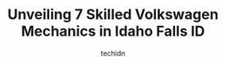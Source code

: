 ---
layout: ampstory
image: https://images.unsplash.com/photo-1579124687068-35cd8a9eeba9?ixlib=rb-4.0.3&ixid=MnwxMjA3fDB8MHxwaG90by1wYWdlfHx8fGVufDB8fHx8&auto=format&fit=crop&w=640&h=853&q=80
author: techidn
featured: false
description: Entrust your vehicle to the 7 best Volkswagen Mechanic in Idaho Falls ID, USA and experience the difference they can make. With their extensive knowledge, state-of-the-art facilities, and co
title: Unveiling 7 Skilled Volkswagen Mechanics in Idaho Falls ID
cover:
   title: Unveiling 7 Skilled Volkswagen Mechanics in Idaho Falls ID
   subtitle: Rickpate
   background: https://images.unsplash.com/photo-1579124687068-35cd8a9eeba9?ixlib=rb-4.0.3&ixid=MnwxMjA3fDB8MHxwaG90by1wYWdlfHx8fGVufDB8fHx8&auto=format&fit=crop&w=640&h=853&q=80

pages: 
 - layout: thirds
   top: <h1>#1 Teton Volkswagen</h1>
   bottom: "<p>Buying a car is way to easy! It was a Super fast process! Everyone was organized and prepared. Our sales guy Julio was super knowledgeable and always quick to answer all </p>"
   background: https://www.knot35.com/toplist/wp-content/uploads/2023/06/best-volkswagen-mechanic-1-in-idaho-falls-id-1685838503.jpeg
   backgroundblur: true
 - layout: thirds
   top: <h1>#2 Sage Creek Repair</h1>
   bottom: "<p>1870 S Yellowstone Hwy, Idaho Falls, ID 83402, United States</p>"
   background: https://www.knot35.com/toplist/wp-content/uploads/2023/06/best-volkswagen-mechanic-2-in-idaho-falls-id-1685838504.jpeg
   cta:
      link: https://www.knot35.com/toplist/unveiling-7-skilled-volkswagen-mechanics-in-idaho-falls-id/
      text: Unveiling 7 Skilled Volkswagen Mechanics in Idaho Falls ID
 - layout: thirds
   top: <h1>#3 C&S Auto Repair</h1>
   bottom: "<p>2435 E Iona Rd, Idaho Falls, ID 83401, United States</p>"
   background: https://www.knot35.com/toplist/wp-content/uploads/2023/06/best-volkswagen-mechanic-3-in-idaho-falls-id-1685838504.jpeg
   cta:
      link: https://www.knot35.com/toplist/unveiling-7-skilled-volkswagen-mechanics-in-idaho-falls-id/
      text: Unveiling 7 Skilled Volkswagen Mechanics in Idaho Falls ID
 - layout: thirds
   top: <h1>#4 Jerry Bergeman & Sons</h1>
   bottom: "<p>325 S Eastern Ave, Idaho Falls, ID 83402, United States</p>"
   background: https://images.unsplash.com/photo-1618556658017-fd9c732d1360?ixlib=rb-4.0.3&ixid=MnwxMjA3fDB8MHxwaG90by1wYWdlfHx8fGVufDB8fHx8&auto=format&fit=crop&w=640&h=853&q=80
   cta:
      link: https://www.knot35.com/toplist/unveiling-7-skilled-volkswagen-mechanics-in-idaho-falls-id/
      text: Unveiling 7 Skilled Volkswagen Mechanics in Idaho Falls ID
 - layout: thirds
   top: <h1>#5 Ross Diesel & Auto Repair</h1>
   bottom: "<p>2787 North Cessna, Idaho Falls, ID 83401, United States</p>"
   background: https://images.unsplash.com/photo-1462556791646-c201b8241a94?ixlib=rb-4.0.3&ixid=MnwxMjA3fDB8MHxwaG90by1wYWdlfHx8fGVufDB8fHx8&auto=format&fit=crop&w=640&h=853&q=80
   cta:
      link: https://www.knot35.com/toplist/unveiling-7-skilled-volkswagen-mechanics-in-idaho-falls-id/
      text: Unveiling 7 Skilled Volkswagen Mechanics in Idaho Falls ID
 - layout: thirds
   top: <h1>#6 All Things Automotive & Diesel Service</h1>
   bottom: "<p>1509 Chaffin Ln, Idaho Falls, ID 83401, United States</p>"
   background: https://images.unsplash.com/photo-1602536052359-ef94c21c5948?ixlib=rb-4.0.3&ixid=MnwxMjA3fDB8MHxwaG90by1wYWdlfHx8fGVufDB8fHx8&auto=format&fit=crop&w=640&h=853&q=80
   cta:
      link: https://www.knot35.com/toplist/unveiling-7-skilled-volkswagen-mechanics-in-idaho-falls-id/
      text: Unveiling 7 Skilled Volkswagen Mechanics in Idaho Falls ID
 - layout: thirds
   top: <h1>#7 Eurotech</h1>
   bottom: "<p>546 W 21st St, Idaho Falls, ID 83402, United States</p>"
   background: https://images.unsplash.com/photo-1597773150796-e5c14ebecbf5?ixlib=rb-4.0.3&ixid=MnwxMjA3fDB8MHxwaG90by1wYWdlfHx8fGVufDB8fHx8&auto=format&fit=crop&w=640&h=853&q=80
   cta:
      link: https://www.knot35.com/toplist/unveiling-7-skilled-volkswagen-mechanics-in-idaho-falls-id/
      text: Unveiling 7 Skilled Volkswagen Mechanics in Idaho Falls ID
 - layout: thirds
   middle: Continue reading...
   background: https://images.unsplash.com/photo-1533998839656-76f5e4b2bccb?ixlib=rb-4.0.3&ixid=MnwxMjA3fDB8MHxwaG90by1wYWdlfHx8fGVufDB8fHx8&auto=format&fit=crop&w=640&h=853&q=80
   cta:
      link: https://www.knot35.com/toplist/unveiling-7-skilled-volkswagen-mechanics-in-idaho-falls-id/
      text: Unveiling 7 Skilled Volkswagen Mechanics in Idaho Falls ID
      
---
